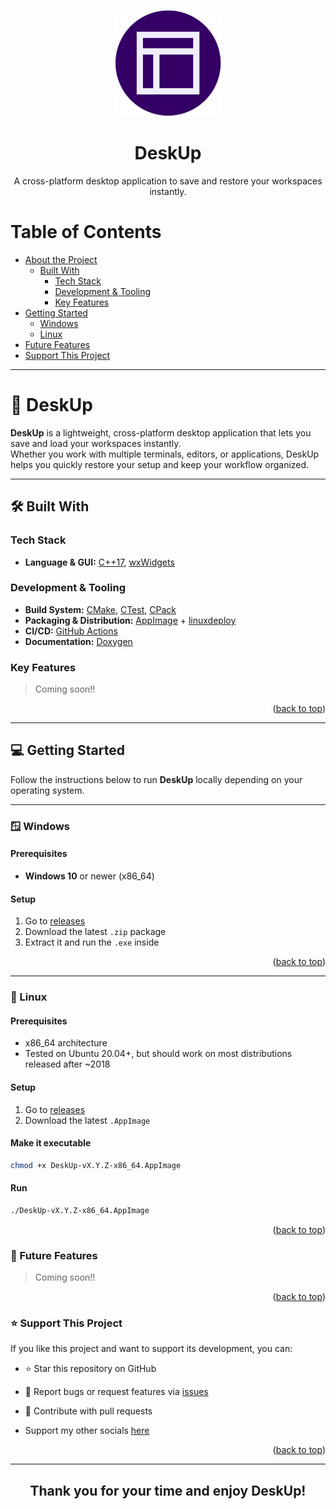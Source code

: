 <a name="readme-top"></a>
<div align="center">
  <img src="./assets/DeskUp-512x512.png" alt="DeskUp Logo" width="170" height="auto" />
  <br/>

  <h1>DeskUp</h1>
  <p>A cross-platform desktop application to save and restore your workspaces instantly.</p>
</div>

<!-- TABLE OF CONTENTS -->

# Table of Contents
- [About the Project](#about-project)
  - [Built With](#built-with)
    - [Tech Stack](#tech-stack)
    - [Development & Tooling](#development-tooling)
    - [Key Features](#key-features)
- [Getting Started](#getting-started)
  - [Windows](#windows)
  - [Linux](#linux)
- [Future Features](#future-features)
- [Support This Project](#support)
---

# 📖 DeskUp <a name="about-project"></a>

**DeskUp** is a lightweight, cross-platform desktop application that lets you save and load your workspaces instantly.  
Whether you work with multiple terminals, editors, or applications, DeskUp helps you quickly restore your setup and keep your workflow organized.  

---

## 🛠 Built With <a name="built-with"></a>

### Tech Stack <a name="tech-stack"></a>
- **Language & GUI:** [C++17](https://isocpp.org/), [wxWidgets](https://www.wxwidgets.org/)  

### Development & Tooling <a name="development-tooling"></a>
- **Build System:** [CMake](https://cmake.org/), [CTest](https://cmake.org/cmake/help/latest/manual/ctest.1.html), [CPack](https://cmake.org/cmake/help/latest/module/CPack.html)  
- **Packaging & Distribution:** [AppImage](https://appimage.org/) + [linuxdeploy](https://github.com/linuxdeploy/linuxdeploy)  
- **CI/CD:** [GitHub Actions](https://github.com/features/actions)  
- **Documentation:** [Doxygen](https://www.doxygen.nl/)  

### Key Features <a name="key-features"></a>

> Coming soon!!

<p align="right">(<a href="#readme-top">back to top</a>)</p>

---

## 💻 Getting Started <a name="getting-started"></a>

Follow the instructions below to run **DeskUp** locally depending on your operating system.  

---

### 🪟 Windows <a name="windows"></a>

#### Prerequisites
- **Windows 10** or newer (x86_64)

#### Setup
1. Go to [releases](https://www.github.com/NicolasSerranoGarcia/DeskUp/releases)  
2. Download the latest `.zip` package  
3. Extract it and run the `.exe` inside  

<p align="right">(<a href="#readme-top">back to top</a>)</p>

---

### 🐧 Linux <a name="linux"></a>

#### Prerequisites
- x86_64 architecture  
- Tested on Ubuntu 20.04+, but should work on most distributions released after ~2018

#### Setup
1. Go to [releases](https://www.github.com/NicolasSerranoGarcia/DeskUp/releases)  
2. Download the latest `.AppImage`  

#### Make it executable

```bash
chmod +x DeskUp-vX.Y.Z-x86_64.AppImage
```

#### Run

```bash
./DeskUp-vX.Y.Z-x86_64.AppImage
```

<p align="right">(<a href="#readme-top">back to top</a>)</p>

### 🔭 Future Features <a name="future-features"></a>

> Coming soon!!

<p align="right">(<a href="#readme-top">back to top</a>)</p>

### ⭐️ Support This Project <a name="support"></a>

If you like this project and want to support its development, you can:

- ⭐️ Star this repository on GitHub

- 🐛 Report bugs or request features via [issues](https://github.com/NicolasSerranoGarcia/DeskUp/issues)

- 🤝 Contribute with pull requests

- Support my other socials [here](linktr.ee/NicolasSerrano) 

<p align="right">(<a href="#readme-top">back to top</a>)</p>

---

<div align="center"><h2>Thank you for your time and enjoy DeskUp!</h2></div>

